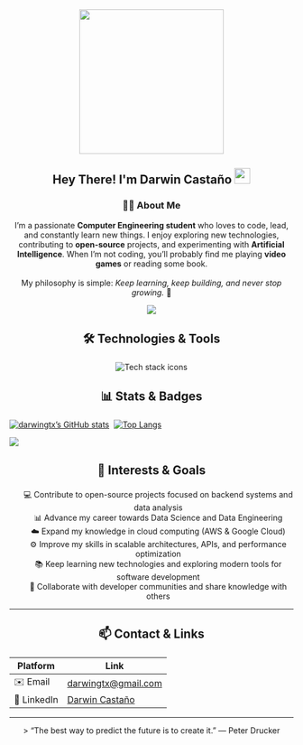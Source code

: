 <h2 align="center">
  <img align="center" height="256px" src="https://user-images.githubusercontent.com/51513908/150689872-eaa21d9a-7c65-4662-938c-26091c09cd70.svg"> 
  <br>
  <br>
  Hey There! I'm Darwin Castaño <img src="https://media.giphy.com/media/hvRJCLFzcasrR4ia7z/giphy.gif" width="28">
</h2>

<!-- 🧠 ABOUT ME SECTION -->
<p align="center">
  <h3 align="center">👨‍💻 About Me</h3>
</p>

<p align="center">
  I’m a passionate <strong>Computer Engineering student</strong> who loves to code, lead, and constantly learn new things.  
  I enjoy exploring new technologies, contributing to <strong>open-source</strong> projects, and experimenting with <strong>Artificial Intelligence</strong>.  
  When I’m not coding, you’ll probably find me playing <strong>video games</strong> or reading some book. 
  <br><br>
  My philosophy is simple: <em>Keep learning, keep building, and never stop growing.</em> 🚀
</p>

<p align="center">
  <a href="https://github.com/darwingtx">
        <img src="https://readme-typing-svg.herokuapp.com/?lines=Software%20Developer;Passionate%20about%20Technology;Focused%20on%20Excellence&font=Pacifico&center=true&width=650&height=120&color=58a6ff&vCenter=true&size=45">
  </a>
</p>





## <p align="center">🛠️ Technologies & Tools</p>
<p align="center">
  <img src="https://skillicons.dev/icons?i=python,java,typescript,react,spring,aws,gcp,mongodb,postgresql,vscode,arduino,blender,html,css,linux,nestjs,notion,postman,pnpm,prisma,supabase,vite,webstorm&theme=dark" alt="Tech stack icons" />
</p>






## <p align="center">📊 Stats & Badges</p>


[![darwingtx’s GitHub stats](https://github-readme-stats.ujwalkandi.vercel.app/api?username=darwingtx&count_private=true&show_icons=true&theme=blue-green&hide_rank=false&hide=stars&include_all_commits=true)](https://github.com/darwingtx?tab=repositories)&nbsp;&nbsp;[![Top Langs](https://github-readme-stats.ujwalkandi.vercel.app/api/top-langs/?username=darwingtx&layout=compact&langs_count=6&theme=blue-green)](https://github.com/darwingtx)
 
![](https://komarev.com/ghpvc/?username=darwingtx&color=blue)







## <p align="center">🎯 Interests & Goals</p>

<p align="center">
  <ul style="list-style: none; text-align: center;">
    <li>💻 Contribute to open-source projects focused on backend systems and data analysis</li>
    <li>📊 Advance my career towards Data Science and Data Engineering</li>
    <li>☁️ Expand my knowledge in cloud computing (AWS & Google Cloud)</li>
    <li>⚙️ Improve my skills in scalable architectures, APIs, and performance optimization</li>
    <li>📚 Keep learning new technologies and exploring modern tools for software development</li>
    <li>🤝 Collaborate with developer communities and share knowledge with others</li>
  </ul>
</p>


---

## <p align="center">📫 Contact & Links</p>
<div align="center">

| Platform | Link |
|----------|------|
| ✉️ Email | darwingtx@gmail.com |
| 🔗 LinkedIn | [Darwin Castaño](https://www.linkedin.com/in/darwincastao) |

</div>



---

<p align="center">
> “The best way to predict the future is to create it.” — Peter Drucker  


